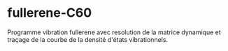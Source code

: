 # fullerene-C60
Programme vibration fullerene avec resolution de la matrice dynamique et traçage  de la courbe de la densité d'états vibrationnels.

